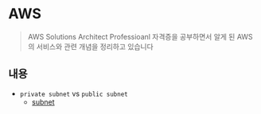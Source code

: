 # AWS

> AWS Solutions Architect Professioanl 자격증을 공부하면서 알게 된 AWS의 서비스와 관련 개념을 정리하고 있습니다

## 내용

- `private subnet` vs `public subnet`
  - [subnet](https://github.com/Ohjiwoo-lab/TIL/blob/main/AWS/subnet.md)
